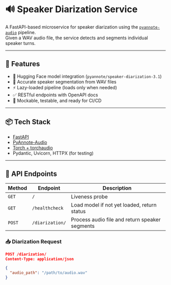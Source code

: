 # 🔊 Speaker Diarization Service

A FastAPI-based microservice for speaker diarization using the [`pyannote-audio`](https://github.com/pyannote/pyannote-audio) pipeline.  
Given a WAV audio file, the service detects and segments individual speaker turns.
<!-- TODO: write new docker -->
---

## 🚀 Features

- 🧠 Hugging Face model integration (`pyannote/speaker-diarization-3.1`)
- 🎯 Accurate speaker segmentation from WAV files
- ⚡ Lazy-loaded pipeline (loads only when needed)
- ✅ RESTful endpoints with OpenAPI docs
- 🧪 Mockable, testable, and ready for CI/CD

---

## 📦 Tech Stack

- [FastAPI](https://fastapi.tiangolo.com/)
- [PyAnnote-Audio](https://github.com/pyannote/pyannote-audio)
- [Torch + torchaudio](https://pytorch.org/)
- Pydantic, Uvicorn, HTTPX (for testing)

---

## 🧩 API Endpoints

| Method | Endpoint           | Description                            |
|--------|--------------------|----------------------------------------|
| `GET`  | `/`                | Liveness probe                         |
| `GET`  | `/healthcheck`     | Load model if not yet loaded, return status |
| `POST` | `/diarization/`    | Process audio file and return speaker segments |

### 📥 Diarization Request

```json
POST /diarization/
Content-Type: application/json

{
  "audio_path": "/path/to/audio.wav"
}
